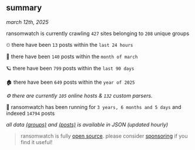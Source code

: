 
## summary
_march 12th, 2025_

ransomwatch is currently crawling `427` sites belonging to `208` unique groups

⏲ there have been `13` posts within the `last 24 hours`

🦈 there have been `140` posts within the `month of march`

🪐 there have been `799` posts within the `last 90 days`

🏚 there have been `649` posts within the `year of 2025`

_⚙️ there are currently `105` online hosts & `132` custom parsers._

🦕 ransomwatch has been running for `3 years, 6 months and 5 days` and indexed `14794` posts

_all data  [(groups)](http://ransomwhat.telemetry.ltd/groups) and [(posts)](http://ransomwhat.telemetry.ltd/posts) is available in JSON (updated hourly)_

> ransomwatch is fully [open source](https://github.com/joshhighet/ransomwatch#ransomwatch--). please consider [sponsoring](https://github.com/sponsors/joshhighet) if you find it useful!
